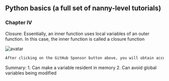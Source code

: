 ##  Python basics (a full set of nanny-level tutorials) 

###  Chapter IV 

Closure: Essentially, an inner function uses local variables of an outer function. In this case, the inner function is called a closure function 

![avatar]( aeab558bc22e4aa3819392ca93d5e109.png) 

 ```python  
After clicking on the GitHub Sponsor button above, you will obtain access permissions to my private code repository ( https://github.com/slowlon/my_code_bar ) to view this blog code. By searching the code number of this blog, you can find the code you need, code number is: 202402030957451762
 ```  
Summary: 1. Can make a variable resident in memory 2. Can avoid global variables being modified 

